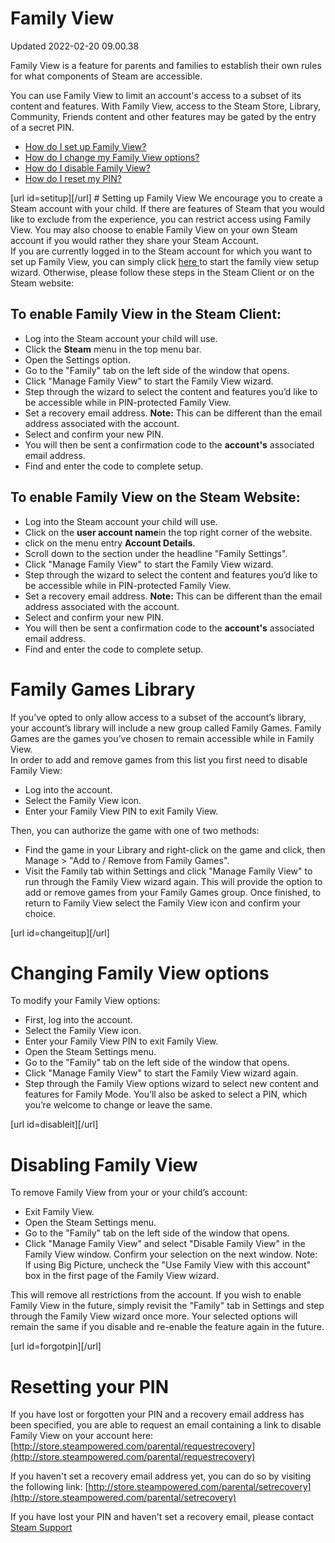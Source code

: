 # Family View
Updated 2022-02-20 09.00.38

Family View is a feature for parents and families to establish their own rules for what components of Steam are accessible.  
  
You can use Family View to limit an account's access to a subset of its content and features. With Family View, access to the Steam Store, Library, Community, Friends content and other features may be gated by the entry of a secret PIN.  
  

* [How do I set up Family View?](#setitup)
* [How do I change my Family View options?](#changeitup)
* [How do I disable Family View?](#disableit)
* [How do I reset my PIN?](#forgotpin)

  
[url id=setitup][/url] # Setting up Family View
We encourage you to create a Steam account with your child. If there are features of Steam that you would like to exclude from the experience, you can restrict access using Family View. You may also choose to enable Family View on your own Steam account if you would rather they share your Steam Account.   
If you are currently logged in to the Steam account for which you want to set up Family View, you can simply click [here ](https://store.steampowered.com/parental/set)to start the family view setup wizard. Otherwise, please follow these steps in the Steam Client or on the Steam website:   
  
## To enable Family View in the Steam Client:
  

* Log into the Steam account your child will use.
* Click the **Steam** menu in the top menu bar.
* Open the Settings option.
* Go to the "Family" tab on the left side of the window that opens.
* Click "Manage Family View" to start the Family View wizard.
* Step through the wizard to select the content and features you’d like to be accessible while in PIN-protected Family View.
* Set a recovery email address. **Note:** This can be different than the email address associated with the account.
* Select and confirm your new PIN.
* You will then be sent a confirmation code to the **account's** associated email address.
* Find and enter the code to complete setup.

    
  
## To enable Family View on the Steam Website:
  

* Log into the Steam account your child will use.
* Click on the **user account name**in the top right corner of the website.
* click on the menu entry **Account Details**.
* Scroll down to the section under the headline "Family Settings".
* Click "Manage Family View" to start the Family View wizard.
* Step through the wizard to select the content and features you’d like to be accessible while in PIN-protected Family View.
* Set a recovery email address. **Note:** This can be different than the email address associated with the account.
* Select and confirm your new PIN.
* You will then be sent a confirmation code to the **account's** associated email address.
* Find and enter the code to complete setup.

    
  
# Family Games Library
If you’ve opted to only allow access to a subset of the account’s library, your account’s library will include a new group called Family Games. Family Games are the games you’ve chosen to remain accessible while in Family View.  
In order to add and remove games from this list you first need to disable Family View:  

* Log into the account.
* Select the Family View icon.
* Enter your Family View PIN to exit Family View.

  
Then, you can authorize the game with one of two methods:  

* Find the game in your Library and right-click on the game and click, then Manage > "Add to / Remove from Family Games".
* Visit the Family tab within Settings and click "Manage Family View" to run through the Family View wizard again. This will provide the option to add or remove games from your Family Games group. Once finished, to return to Family View select the Family View icon and confirm your choice.

 [url id=changeitup][/url]   
# Changing Family View options
To modify your Family View options:  

* First, log into the account.
* Select the Family View icon.
* Enter your Family View PIN to exit Family View.
* Open the Steam Settings menu.
* Go to the "Family" tab on the left side of the window that opens.
* Click "Manage Family View" to start the Family View wizard again.
* Step through the Family View options wizard to select new content and features for Family Mode. You’ll also be asked to select a PIN, which you’re welcome to change or leave the same.

    
[url id=disableit][/url]   
# Disabling Family View
To remove Family View from your or your child’s account:  

* Exit Family View.
* Open the Steam Settings menu.
* Go to the "Family" tab on the left side of the window that opens.
* Click "Manage Family View" and select "Disable Family View" in the Family View window. Confirm your selection on the next window. Note: If using Big Picture, uncheck the "Use Family View with this account" box in the first page of the Family View wizard.

 This will remove all restrictions from the account. If you wish to enable Family View in the future, simply revisit the "Family" tab in Settings and step through the Family View wizard once more. Your selected options will remain the same if you disable and re-enable the feature again in the future.  
  
[url id=forgotpin][/url]   
# Resetting your PIN
If you have lost or forgotten your PIN and a recovery email address has been specified, you are able to request an email containing a link to disable Family View on your account here: [http://store.steampowered.com/parental/requestrecovery](http://store.steampowered.com/parental/requestrecovery)  
  
If you haven't set a recovery email address yet, you can do so by visiting the following link: [http://store.steampowered.com/parental/setrecovery](http://store.steampowered.com/parental/setrecovery)  
  
If you have lost your PIN and haven't set a recovery email, please contact [Steam Support](https://help.steampowered.com/en/faqs/view/6F69-0324-B2DB-6E7E)  
  
